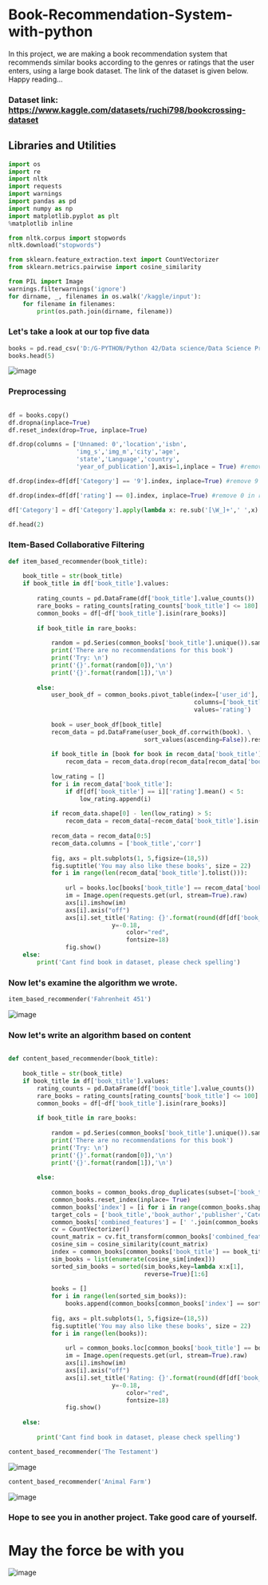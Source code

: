 # Book-Recommendation-System-with-python
In this project, we are making a book recommendation system that recommends similar books according to the genres or ratings that the user enters, using a large book dataset. The link of the dataset is given below. Happy reading...

### Dataset link: https://www.kaggle.com/datasets/ruchi798/bookcrossing-dataset

## Libraries and Utilities

```Python
import os
import re
import nltk
import requests
import warnings
import pandas as pd
import numpy as np
import matplotlib.pyplot as plt
%matplotlib inline

from nltk.corpus import stopwords
nltk.download("stopwords")

from sklearn.feature_extraction.text import CountVectorizer
from sklearn.metrics.pairwise import cosine_similarity

from PIL import Image
warnings.filterwarnings('ignore')
for dirname, _, filenames in os.walk('/kaggle/input'):
    for filename in filenames:
        print(os.path.join(dirname, filename))
```

### Let's take a look at our top five data

```Python
books = pd.read_csv('D:/G-PYTHON/Python 42/Data science/Data Science Projects/Book Recommendation System/Preprocessed_data.csv')
books.head(5)
```

![image](https://user-images.githubusercontent.com/63750425/182404358-37092dd4-05a0-4c9d-a5e2-e6386b154fef.png)


### Preprocessing

```Python

df = books.copy()
df.dropna(inplace=True)
df.reset_index(drop=True, inplace=True)

df.drop(columns = ['Unnamed: 0','location','isbn',
                   'img_s','img_m','city','age',
                   'state','Language','country',
                   'year_of_publication'],axis=1,inplace = True) #remove useless cols

df.drop(index=df[df['Category'] == '9'].index, inplace=True) #remove 9 in category

df.drop(index=df[df['rating'] == 0].index, inplace=True) #remove 0 in rating

df['Category'] = df['Category'].apply(lambda x: re.sub('[\W_]+',' ',x).strip())

df.head(2)
```

### Item-Based Collaborative Filtering

```Python
def item_based_recommender(book_title):
    
    book_title = str(book_title)
    if book_title in df['book_title'].values:
    
        rating_counts = pd.DataFrame(df['book_title'].value_counts())
        rare_books = rating_counts[rating_counts['book_title'] <= 180].index
        common_books = df[~df['book_title'].isin(rare_books)]
        
        if book_title in rare_books:
            
            random = pd.Series(common_books['book_title'].unique()).sample(2).values
            print('There are no recommendations for this book')
            print('Try: \n')
            print('{}'.format(random[0]),'\n')
            print('{}'.format(random[1]),'\n')
        
        else:
            user_book_df = common_books.pivot_table(index=['user_id'],
                                                    columns=['book_title'],
                                                    values='rating')
        
            book = user_book_df[book_title]
            recom_data = pd.DataFrame(user_book_df.corrwith(book). \
                                      sort_values(ascending=False)).reset_index(drop=False)
            
            if book_title in [book for book in recom_data['book_title']]:
                recom_data = recom_data.drop(recom_data[recom_data['book_title'] == book_title].index[0])
                
            low_rating = []
            for i in recom_data['book_title']:
                if df[df['book_title'] == i]['rating'].mean() < 5:
                    low_rating.append(i)
                    
            if recom_data.shape[0] - len(low_rating) > 5:
                recom_data = recom_data[~recom_data['book_title'].isin(low_rating)]
            
            recom_data = recom_data[0:5]    
            recom_data.columns = ['book_title','corr']
            
            fig, axs = plt.subplots(1, 5,figsize=(18,5))
            fig.suptitle('You may also like these books', size = 22)
            for i in range(len(recom_data['book_title'].tolist())):
        
                url = books.loc[books['book_title'] == recom_data['book_title'].tolist()[i],'img_l'][:1].values[0]
                im = Image.open(requests.get(url, stream=True).raw)
                axs[i].imshow(im)
                axs[i].axis("off")
                axs[i].set_title('Rating: {}'.format(round(df[df['book_title'] == recom_data['book_title'].tolist()[i]]['rating'].mean(),1)),
                             y=-0.18,
                                 color="red",
                                 fontsize=18)
                fig.show()
    else:
        print('Cant find book in dataset, please check spelling')

```
### Now let's examine the algorithm we wrote.

```Python
item_based_recommender('Fahrenheit 451')
```

![image](https://user-images.githubusercontent.com/63750425/182404774-6d26b07b-d2d7-428b-b3f4-e6fb691c8779.png)

### Now let's write an algorithm based on content

```Python

def content_based_recommender(book_title):
    
    book_title = str(book_title)
    if book_title in df['book_title'].values:
        rating_counts = pd.DataFrame(df['book_title'].value_counts())
        rare_books = rating_counts[rating_counts['book_title'] <= 100].index
        common_books = df[~df['book_title'].isin(rare_books)]
        
        if book_title in rare_books:
            
            random = pd.Series(common_books['book_title'].unique()).sample(2).values
            print('There are no recommendations for this book')
            print('Try: \n')
            print('{}'.format(random[0]),'\n')
            print('{}'.format(random[1]),'\n')
        
        else:
            
            common_books = common_books.drop_duplicates(subset=['book_title'])
            common_books.reset_index(inplace= True)
            common_books['index'] = [i for i in range(common_books.shape[0])]
            target_cols = ['book_title','book_author','publisher','Category']
            common_books['combined_features'] = [' '.join(common_books[target_cols].iloc[i,].values) for i in range(common_books[target_cols].shape[0])]
            cv = CountVectorizer()
            count_matrix = cv.fit_transform(common_books['combined_features'])
            cosine_sim = cosine_similarity(count_matrix)
            index = common_books[common_books['book_title'] == book_title]['index'].values[0]
            sim_books = list(enumerate(cosine_sim[index]))
            sorted_sim_books = sorted(sim_books,key=lambda x:x[1],
                                      reverse=True)[1:6]
            
            books = []
            for i in range(len(sorted_sim_books)):
                books.append(common_books[common_books['index'] == sorted_sim_books[i][0]]['book_title'].item())
            
            fig, axs = plt.subplots(1, 5,figsize=(18,5))
            fig.suptitle('You may also like these books', size = 22)
            for i in range(len(books)):
        
                url = common_books.loc[common_books['book_title'] == books[i],'img_l'][:1].values[0]
                im = Image.open(requests.get(url, stream=True).raw)
                axs[i].imshow(im)
                axs[i].axis("off")
                axs[i].set_title('Rating: {}'.format(round(df[df['book_title'] == books[i]]['rating'].mean(),1)),
                             y=-0.18,
                                 color="red",
                                 fontsize=18)
                fig.show()
                     
    else:
        
        print('Cant find book in dataset, please check spelling')
```
```Python
content_based_recommender('The Testament')
```

![image](https://user-images.githubusercontent.com/63750425/182405088-4485760e-e631-4ef4-a4f6-5886cd91eb75.png)

```Python
content_based_recommender('Animal Farm')
```

![image](https://user-images.githubusercontent.com/63750425/182405193-be704c2b-9dad-42b8-b149-7e7afd4f9e22.png)


### Hope to see you in another project. Take good care of yourself. 

# May the force be with you
![image](https://user-images.githubusercontent.com/63750425/182406254-1fb36526-bf9d-412a-8a6d-2e614c241e23.png)
